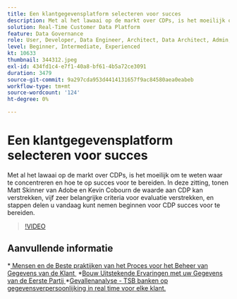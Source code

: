 ```yaml
---
title: Een klantgegevensplatform selecteren voor succes
description: Met al het lawaai op de markt over CDPs, is het moeilijk om te weten waar te concentreren en hoe te op succes voor te bereiden.
solution: Real-Time Customer Data Platform
feature: Data Governance
role: User, Developer, Data Engineer, Architect, Data Architect, Admin, Leader
level: Beginner, Intermediate, Experienced
kt: 10633
thumbnail: 344312.jpeg
exl-id: 434fd1c4-e7f1-40a8-bf61-4b5a72ce3091
duration: 3479
source-git-commit: 9a297cda953d4414131657f9ac84580aea0eabeb
workflow-type: tm+mt
source-wordcount: '124'
ht-degree: 0%

---
```


# Een klantgegevensplatform selecteren voor succes

Met al het lawaai op de markt over CDPs, is het moeilijk om te weten waar te concentreren en hoe te op succes voor te bereiden. In deze zitting, tonen Matt Skinner van Adobe en Kevin Cobourn de waarde aan CDP kan verstrekken, vijf zeer belangrijke criteria voor evaluatie verstrekken, en stappen delen u vandaag kunt nemen beginnen voor CDP succes voor te bereiden.

>[!VIDEO](https://video.tv.adobe.com/v/344312/?quality=12&learn=on)

## Aanvullende informatie

*[&#x200B; Mensen en de Beste praktijken van het Proces voor het Beheer van Gegevens van de Klant &#x200B;](people-and-process.md)
*[&#x200B; Bouw Uitstekende Ervaringen met uw Gegevens van de Eerste Partij &#x200B;](https://experienceleague.adobe.com/docs/events/customer-data-management-voices-recordings/industry/build-superb-experiences-with-your-first-party-data.html?lang=nl-NL)
*[&#x200B; Gevallenanalyse - TSB banken op gegevensverpersoonlijking in real time voor elke klant.](https://business.adobe.com/nl/customer-success-stories/tsb-case-study.html)
